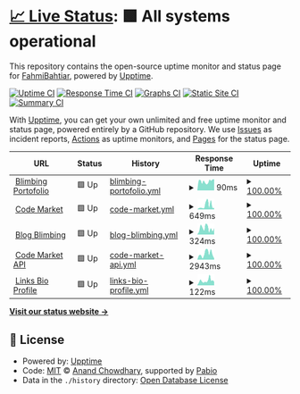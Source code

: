 # [📈 Live Status](https://status.blimbing.xyz): <!--live status--> **🟩 All systems operational**

This repository contains the open-source uptime monitor and status page for [FahmiBahtiar](blimbing.xyz), powered by [Upptime](https://github.com/upptime/upptime).

[![Uptime CI](https://github.com/FahmiBahtiar/server-status/workflows/Uptime%20CI/badge.svg)](https://github.com/FahmiBahtiar/server-status/actions?query=workflow%3A%22Uptime+CI%22)
[![Response Time CI](https://github.com/FahmiBahtiar/server-status/workflows/Response%20Time%20CI/badge.svg)](https://github.com/FahmiBahtiar/server-status/actions?query=workflow%3A%22Response+Time+CI%22)
[![Graphs CI](https://github.com/FahmiBahtiar/server-status/workflows/Graphs%20CI/badge.svg)](https://github.com/FahmiBahtiar/server-status/actions?query=workflow%3A%22Graphs+CI%22)
[![Static Site CI](https://github.com/FahmiBahtiar/server-status/workflows/Static%20Site%20CI/badge.svg)](https://github.com/FahmiBahtiar/server-status/actions?query=workflow%3A%22Static+Site+CI%22)
[![Summary CI](https://github.com/FahmiBahtiar/server-status/workflows/Summary%20CI/badge.svg)](https://github.com/FahmiBahtiar/server-status/actions?query=workflow%3A%22Summary+CI%22)

With [Upptime](https://upptime.js.org), you can get your own unlimited and free uptime monitor and status page, powered entirely by a GitHub repository. We use [Issues](https://github.com/FahmiBahtiar/server-status/issues) as incident reports, [Actions](https://github.com/FahmiBahtiar/server-status/actions) as uptime monitors, and [Pages](https://status.blimbing.xyz) for the status page.

<!--start: status pages-->
<!-- This summary is generated by Upptime (https://github.com/upptime/upptime) -->
<!-- Do not edit this manually, your changes will be overwritten -->
<!-- prettier-ignore -->
| URL | Status | History | Response Time | Uptime |
| --- | ------ | ------- | ------------- | ------ |
| <img alt="" src="https://icons.duckduckgo.com/ip3/blimbing.xyz.ico" height="13"> [Blimbing Portofolio](https://blimbing.xyz) | 🟩 Up | [blimbing-portofolio.yml](https://github.com/FahmiBahtiar/server-status/commits/HEAD/history/blimbing-portofolio.yml) | <details><summary><img alt="Response time graph" src="./graphs/blimbing-portofolio/response-time-week.png" height="20"> 90ms</summary><br><a href="https://status.blimbing.xyz/history/blimbing-portofolio"><img alt="Response time 136" src="https://img.shields.io/endpoint?url=https%3A%2F%2Fraw.githubusercontent.com%2FFahmiBahtiar%2Fserver-status%2FHEAD%2Fapi%2Fblimbing-portofolio%2Fresponse-time.json"></a><br><a href="https://status.blimbing.xyz/history/blimbing-portofolio"><img alt="24-hour response time 120" src="https://img.shields.io/endpoint?url=https%3A%2F%2Fraw.githubusercontent.com%2FFahmiBahtiar%2Fserver-status%2FHEAD%2Fapi%2Fblimbing-portofolio%2Fresponse-time-day.json"></a><br><a href="https://status.blimbing.xyz/history/blimbing-portofolio"><img alt="7-day response time 90" src="https://img.shields.io/endpoint?url=https%3A%2F%2Fraw.githubusercontent.com%2FFahmiBahtiar%2Fserver-status%2FHEAD%2Fapi%2Fblimbing-portofolio%2Fresponse-time-week.json"></a><br><a href="https://status.blimbing.xyz/history/blimbing-portofolio"><img alt="30-day response time 136" src="https://img.shields.io/endpoint?url=https%3A%2F%2Fraw.githubusercontent.com%2FFahmiBahtiar%2Fserver-status%2FHEAD%2Fapi%2Fblimbing-portofolio%2Fresponse-time-month.json"></a><br><a href="https://status.blimbing.xyz/history/blimbing-portofolio"><img alt="1-year response time 136" src="https://img.shields.io/endpoint?url=https%3A%2F%2Fraw.githubusercontent.com%2FFahmiBahtiar%2Fserver-status%2FHEAD%2Fapi%2Fblimbing-portofolio%2Fresponse-time-year.json"></a></details> | <details><summary><a href="https://status.blimbing.xyz/history/blimbing-portofolio">100.00%</a></summary><a href="https://status.blimbing.xyz/history/blimbing-portofolio"><img alt="All-time uptime 100.00%" src="https://img.shields.io/endpoint?url=https%3A%2F%2Fraw.githubusercontent.com%2FFahmiBahtiar%2Fserver-status%2FHEAD%2Fapi%2Fblimbing-portofolio%2Fuptime.json"></a><br><a href="https://status.blimbing.xyz/history/blimbing-portofolio"><img alt="24-hour uptime 100.00%" src="https://img.shields.io/endpoint?url=https%3A%2F%2Fraw.githubusercontent.com%2FFahmiBahtiar%2Fserver-status%2FHEAD%2Fapi%2Fblimbing-portofolio%2Fuptime-day.json"></a><br><a href="https://status.blimbing.xyz/history/blimbing-portofolio"><img alt="7-day uptime 100.00%" src="https://img.shields.io/endpoint?url=https%3A%2F%2Fraw.githubusercontent.com%2FFahmiBahtiar%2Fserver-status%2FHEAD%2Fapi%2Fblimbing-portofolio%2Fuptime-week.json"></a><br><a href="https://status.blimbing.xyz/history/blimbing-portofolio"><img alt="30-day uptime 100.00%" src="https://img.shields.io/endpoint?url=https%3A%2F%2Fraw.githubusercontent.com%2FFahmiBahtiar%2Fserver-status%2FHEAD%2Fapi%2Fblimbing-portofolio%2Fuptime-month.json"></a><br><a href="https://status.blimbing.xyz/history/blimbing-portofolio"><img alt="1-year uptime 100.00%" src="https://img.shields.io/endpoint?url=https%3A%2F%2Fraw.githubusercontent.com%2FFahmiBahtiar%2Fserver-status%2FHEAD%2Fapi%2Fblimbing-portofolio%2Fuptime-year.json"></a></details>
| <img alt="" src="https://icons.duckduckgo.com/ip3/codemarket.blimbing.xyz.ico" height="13"> [Code Market](https://codemarket.blimbing.xyz) | 🟩 Up | [code-market.yml](https://github.com/FahmiBahtiar/server-status/commits/HEAD/history/code-market.yml) | <details><summary><img alt="Response time graph" src="./graphs/code-market/response-time-week.png" height="20"> 649ms</summary><br><a href="https://status.blimbing.xyz/history/code-market"><img alt="Response time 638" src="https://img.shields.io/endpoint?url=https%3A%2F%2Fraw.githubusercontent.com%2FFahmiBahtiar%2Fserver-status%2FHEAD%2Fapi%2Fcode-market%2Fresponse-time.json"></a><br><a href="https://status.blimbing.xyz/history/code-market"><img alt="24-hour response time 256" src="https://img.shields.io/endpoint?url=https%3A%2F%2Fraw.githubusercontent.com%2FFahmiBahtiar%2Fserver-status%2FHEAD%2Fapi%2Fcode-market%2Fresponse-time-day.json"></a><br><a href="https://status.blimbing.xyz/history/code-market"><img alt="7-day response time 649" src="https://img.shields.io/endpoint?url=https%3A%2F%2Fraw.githubusercontent.com%2FFahmiBahtiar%2Fserver-status%2FHEAD%2Fapi%2Fcode-market%2Fresponse-time-week.json"></a><br><a href="https://status.blimbing.xyz/history/code-market"><img alt="30-day response time 638" src="https://img.shields.io/endpoint?url=https%3A%2F%2Fraw.githubusercontent.com%2FFahmiBahtiar%2Fserver-status%2FHEAD%2Fapi%2Fcode-market%2Fresponse-time-month.json"></a><br><a href="https://status.blimbing.xyz/history/code-market"><img alt="1-year response time 638" src="https://img.shields.io/endpoint?url=https%3A%2F%2Fraw.githubusercontent.com%2FFahmiBahtiar%2Fserver-status%2FHEAD%2Fapi%2Fcode-market%2Fresponse-time-year.json"></a></details> | <details><summary><a href="https://status.blimbing.xyz/history/code-market">100.00%</a></summary><a href="https://status.blimbing.xyz/history/code-market"><img alt="All-time uptime 99.97%" src="https://img.shields.io/endpoint?url=https%3A%2F%2Fraw.githubusercontent.com%2FFahmiBahtiar%2Fserver-status%2FHEAD%2Fapi%2Fcode-market%2Fuptime.json"></a><br><a href="https://status.blimbing.xyz/history/code-market"><img alt="24-hour uptime 100.00%" src="https://img.shields.io/endpoint?url=https%3A%2F%2Fraw.githubusercontent.com%2FFahmiBahtiar%2Fserver-status%2FHEAD%2Fapi%2Fcode-market%2Fuptime-day.json"></a><br><a href="https://status.blimbing.xyz/history/code-market"><img alt="7-day uptime 100.00%" src="https://img.shields.io/endpoint?url=https%3A%2F%2Fraw.githubusercontent.com%2FFahmiBahtiar%2Fserver-status%2FHEAD%2Fapi%2Fcode-market%2Fuptime-week.json"></a><br><a href="https://status.blimbing.xyz/history/code-market"><img alt="30-day uptime 99.97%" src="https://img.shields.io/endpoint?url=https%3A%2F%2Fraw.githubusercontent.com%2FFahmiBahtiar%2Fserver-status%2FHEAD%2Fapi%2Fcode-market%2Fuptime-month.json"></a><br><a href="https://status.blimbing.xyz/history/code-market"><img alt="1-year uptime 99.97%" src="https://img.shields.io/endpoint?url=https%3A%2F%2Fraw.githubusercontent.com%2FFahmiBahtiar%2Fserver-status%2FHEAD%2Fapi%2Fcode-market%2Fuptime-year.json"></a></details>
| <img alt="" src="https://icons.duckduckgo.com/ip3/blog.blimbing.xyz.ico" height="13"> [Blog Blimbing](https://blog.blimbing.xyz) | 🟩 Up | [blog-blimbing.yml](https://github.com/FahmiBahtiar/server-status/commits/HEAD/history/blog-blimbing.yml) | <details><summary><img alt="Response time graph" src="./graphs/blog-blimbing/response-time-week.png" height="20"> 324ms</summary><br><a href="https://status.blimbing.xyz/history/blog-blimbing"><img alt="Response time 318" src="https://img.shields.io/endpoint?url=https%3A%2F%2Fraw.githubusercontent.com%2FFahmiBahtiar%2Fserver-status%2FHEAD%2Fapi%2Fblog-blimbing%2Fresponse-time.json"></a><br><a href="https://status.blimbing.xyz/history/blog-blimbing"><img alt="24-hour response time 252" src="https://img.shields.io/endpoint?url=https%3A%2F%2Fraw.githubusercontent.com%2FFahmiBahtiar%2Fserver-status%2FHEAD%2Fapi%2Fblog-blimbing%2Fresponse-time-day.json"></a><br><a href="https://status.blimbing.xyz/history/blog-blimbing"><img alt="7-day response time 324" src="https://img.shields.io/endpoint?url=https%3A%2F%2Fraw.githubusercontent.com%2FFahmiBahtiar%2Fserver-status%2FHEAD%2Fapi%2Fblog-blimbing%2Fresponse-time-week.json"></a><br><a href="https://status.blimbing.xyz/history/blog-blimbing"><img alt="30-day response time 318" src="https://img.shields.io/endpoint?url=https%3A%2F%2Fraw.githubusercontent.com%2FFahmiBahtiar%2Fserver-status%2FHEAD%2Fapi%2Fblog-blimbing%2Fresponse-time-month.json"></a><br><a href="https://status.blimbing.xyz/history/blog-blimbing"><img alt="1-year response time 318" src="https://img.shields.io/endpoint?url=https%3A%2F%2Fraw.githubusercontent.com%2FFahmiBahtiar%2Fserver-status%2FHEAD%2Fapi%2Fblog-blimbing%2Fresponse-time-year.json"></a></details> | <details><summary><a href="https://status.blimbing.xyz/history/blog-blimbing">100.00%</a></summary><a href="https://status.blimbing.xyz/history/blog-blimbing"><img alt="All-time uptime 100.00%" src="https://img.shields.io/endpoint?url=https%3A%2F%2Fraw.githubusercontent.com%2FFahmiBahtiar%2Fserver-status%2FHEAD%2Fapi%2Fblog-blimbing%2Fuptime.json"></a><br><a href="https://status.blimbing.xyz/history/blog-blimbing"><img alt="24-hour uptime 100.00%" src="https://img.shields.io/endpoint?url=https%3A%2F%2Fraw.githubusercontent.com%2FFahmiBahtiar%2Fserver-status%2FHEAD%2Fapi%2Fblog-blimbing%2Fuptime-day.json"></a><br><a href="https://status.blimbing.xyz/history/blog-blimbing"><img alt="7-day uptime 100.00%" src="https://img.shields.io/endpoint?url=https%3A%2F%2Fraw.githubusercontent.com%2FFahmiBahtiar%2Fserver-status%2FHEAD%2Fapi%2Fblog-blimbing%2Fuptime-week.json"></a><br><a href="https://status.blimbing.xyz/history/blog-blimbing"><img alt="30-day uptime 100.00%" src="https://img.shields.io/endpoint?url=https%3A%2F%2Fraw.githubusercontent.com%2FFahmiBahtiar%2Fserver-status%2FHEAD%2Fapi%2Fblog-blimbing%2Fuptime-month.json"></a><br><a href="https://status.blimbing.xyz/history/blog-blimbing"><img alt="1-year uptime 100.00%" src="https://img.shields.io/endpoint?url=https%3A%2F%2Fraw.githubusercontent.com%2FFahmiBahtiar%2Fserver-status%2FHEAD%2Fapi%2Fblog-blimbing%2Fuptime-year.json"></a></details>
| <img alt="" src="https://icons.duckduckgo.com/ip3/codemarket.blimbing.xyz.ico" height="13"> [Code Market API](https://codemarket.blimbing.xyz/api/v1/products) | 🟩 Up | [code-market-api.yml](https://github.com/FahmiBahtiar/server-status/commits/HEAD/history/code-market-api.yml) | <details><summary><img alt="Response time graph" src="./graphs/code-market-api/response-time-week.png" height="20"> 2943ms</summary><br><a href="https://status.blimbing.xyz/history/code-market-api"><img alt="Response time 2387" src="https://img.shields.io/endpoint?url=https%3A%2F%2Fraw.githubusercontent.com%2FFahmiBahtiar%2Fserver-status%2FHEAD%2Fapi%2Fcode-market-api%2Fresponse-time.json"></a><br><a href="https://status.blimbing.xyz/history/code-market-api"><img alt="24-hour response time 1479" src="https://img.shields.io/endpoint?url=https%3A%2F%2Fraw.githubusercontent.com%2FFahmiBahtiar%2Fserver-status%2FHEAD%2Fapi%2Fcode-market-api%2Fresponse-time-day.json"></a><br><a href="https://status.blimbing.xyz/history/code-market-api"><img alt="7-day response time 2943" src="https://img.shields.io/endpoint?url=https%3A%2F%2Fraw.githubusercontent.com%2FFahmiBahtiar%2Fserver-status%2FHEAD%2Fapi%2Fcode-market-api%2Fresponse-time-week.json"></a><br><a href="https://status.blimbing.xyz/history/code-market-api"><img alt="30-day response time 2387" src="https://img.shields.io/endpoint?url=https%3A%2F%2Fraw.githubusercontent.com%2FFahmiBahtiar%2Fserver-status%2FHEAD%2Fapi%2Fcode-market-api%2Fresponse-time-month.json"></a><br><a href="https://status.blimbing.xyz/history/code-market-api"><img alt="1-year response time 2387" src="https://img.shields.io/endpoint?url=https%3A%2F%2Fraw.githubusercontent.com%2FFahmiBahtiar%2Fserver-status%2FHEAD%2Fapi%2Fcode-market-api%2Fresponse-time-year.json"></a></details> | <details><summary><a href="https://status.blimbing.xyz/history/code-market-api">100.00%</a></summary><a href="https://status.blimbing.xyz/history/code-market-api"><img alt="All-time uptime 100.00%" src="https://img.shields.io/endpoint?url=https%3A%2F%2Fraw.githubusercontent.com%2FFahmiBahtiar%2Fserver-status%2FHEAD%2Fapi%2Fcode-market-api%2Fuptime.json"></a><br><a href="https://status.blimbing.xyz/history/code-market-api"><img alt="24-hour uptime 100.00%" src="https://img.shields.io/endpoint?url=https%3A%2F%2Fraw.githubusercontent.com%2FFahmiBahtiar%2Fserver-status%2FHEAD%2Fapi%2Fcode-market-api%2Fuptime-day.json"></a><br><a href="https://status.blimbing.xyz/history/code-market-api"><img alt="7-day uptime 100.00%" src="https://img.shields.io/endpoint?url=https%3A%2F%2Fraw.githubusercontent.com%2FFahmiBahtiar%2Fserver-status%2FHEAD%2Fapi%2Fcode-market-api%2Fuptime-week.json"></a><br><a href="https://status.blimbing.xyz/history/code-market-api"><img alt="30-day uptime 100.00%" src="https://img.shields.io/endpoint?url=https%3A%2F%2Fraw.githubusercontent.com%2FFahmiBahtiar%2Fserver-status%2FHEAD%2Fapi%2Fcode-market-api%2Fuptime-month.json"></a><br><a href="https://status.blimbing.xyz/history/code-market-api"><img alt="1-year uptime 100.00%" src="https://img.shields.io/endpoint?url=https%3A%2F%2Fraw.githubusercontent.com%2FFahmiBahtiar%2Fserver-status%2FHEAD%2Fapi%2Fcode-market-api%2Fuptime-year.json"></a></details>
| <img alt="" src="https://icons.duckduckgo.com/ip3/me.blimbing.xyz.ico" height="13"> [Links Bio Profile](https://me.blimbing.xyz) | 🟩 Up | [links-bio-profile.yml](https://github.com/FahmiBahtiar/server-status/commits/HEAD/history/links-bio-profile.yml) | <details><summary><img alt="Response time graph" src="./graphs/links-bio-profile/response-time-week.png" height="20"> 122ms</summary><br><a href="https://status.blimbing.xyz/history/links-bio-profile"><img alt="Response time 122" src="https://img.shields.io/endpoint?url=https%3A%2F%2Fraw.githubusercontent.com%2FFahmiBahtiar%2Fserver-status%2FHEAD%2Fapi%2Flinks-bio-profile%2Fresponse-time.json"></a><br><a href="https://status.blimbing.xyz/history/links-bio-profile"><img alt="24-hour response time 164" src="https://img.shields.io/endpoint?url=https%3A%2F%2Fraw.githubusercontent.com%2FFahmiBahtiar%2Fserver-status%2FHEAD%2Fapi%2Flinks-bio-profile%2Fresponse-time-day.json"></a><br><a href="https://status.blimbing.xyz/history/links-bio-profile"><img alt="7-day response time 122" src="https://img.shields.io/endpoint?url=https%3A%2F%2Fraw.githubusercontent.com%2FFahmiBahtiar%2Fserver-status%2FHEAD%2Fapi%2Flinks-bio-profile%2Fresponse-time-week.json"></a><br><a href="https://status.blimbing.xyz/history/links-bio-profile"><img alt="30-day response time 122" src="https://img.shields.io/endpoint?url=https%3A%2F%2Fraw.githubusercontent.com%2FFahmiBahtiar%2Fserver-status%2FHEAD%2Fapi%2Flinks-bio-profile%2Fresponse-time-month.json"></a><br><a href="https://status.blimbing.xyz/history/links-bio-profile"><img alt="1-year response time 122" src="https://img.shields.io/endpoint?url=https%3A%2F%2Fraw.githubusercontent.com%2FFahmiBahtiar%2Fserver-status%2FHEAD%2Fapi%2Flinks-bio-profile%2Fresponse-time-year.json"></a></details> | <details><summary><a href="https://status.blimbing.xyz/history/links-bio-profile">100.00%</a></summary><a href="https://status.blimbing.xyz/history/links-bio-profile"><img alt="All-time uptime 100.00%" src="https://img.shields.io/endpoint?url=https%3A%2F%2Fraw.githubusercontent.com%2FFahmiBahtiar%2Fserver-status%2FHEAD%2Fapi%2Flinks-bio-profile%2Fuptime.json"></a><br><a href="https://status.blimbing.xyz/history/links-bio-profile"><img alt="24-hour uptime 100.00%" src="https://img.shields.io/endpoint?url=https%3A%2F%2Fraw.githubusercontent.com%2FFahmiBahtiar%2Fserver-status%2FHEAD%2Fapi%2Flinks-bio-profile%2Fuptime-day.json"></a><br><a href="https://status.blimbing.xyz/history/links-bio-profile"><img alt="7-day uptime 100.00%" src="https://img.shields.io/endpoint?url=https%3A%2F%2Fraw.githubusercontent.com%2FFahmiBahtiar%2Fserver-status%2FHEAD%2Fapi%2Flinks-bio-profile%2Fuptime-week.json"></a><br><a href="https://status.blimbing.xyz/history/links-bio-profile"><img alt="30-day uptime 100.00%" src="https://img.shields.io/endpoint?url=https%3A%2F%2Fraw.githubusercontent.com%2FFahmiBahtiar%2Fserver-status%2FHEAD%2Fapi%2Flinks-bio-profile%2Fuptime-month.json"></a><br><a href="https://status.blimbing.xyz/history/links-bio-profile"><img alt="1-year uptime 100.00%" src="https://img.shields.io/endpoint?url=https%3A%2F%2Fraw.githubusercontent.com%2FFahmiBahtiar%2Fserver-status%2FHEAD%2Fapi%2Flinks-bio-profile%2Fuptime-year.json"></a></details>

<!--end: status pages-->

[**Visit our status website →**](https://status.blimbing.xyz)

## 📄 License

- Powered by: [Upptime](https://github.com/upptime/upptime)
- Code: [MIT](./LICENSE) © [Anand Chowdhary](https://anandchowdhary.com), supported by [Pabio](https://pabio.com)
- Data in the `./history` directory: [Open Database License](https://opendatacommons.org/licenses/odbl/1-0/)
